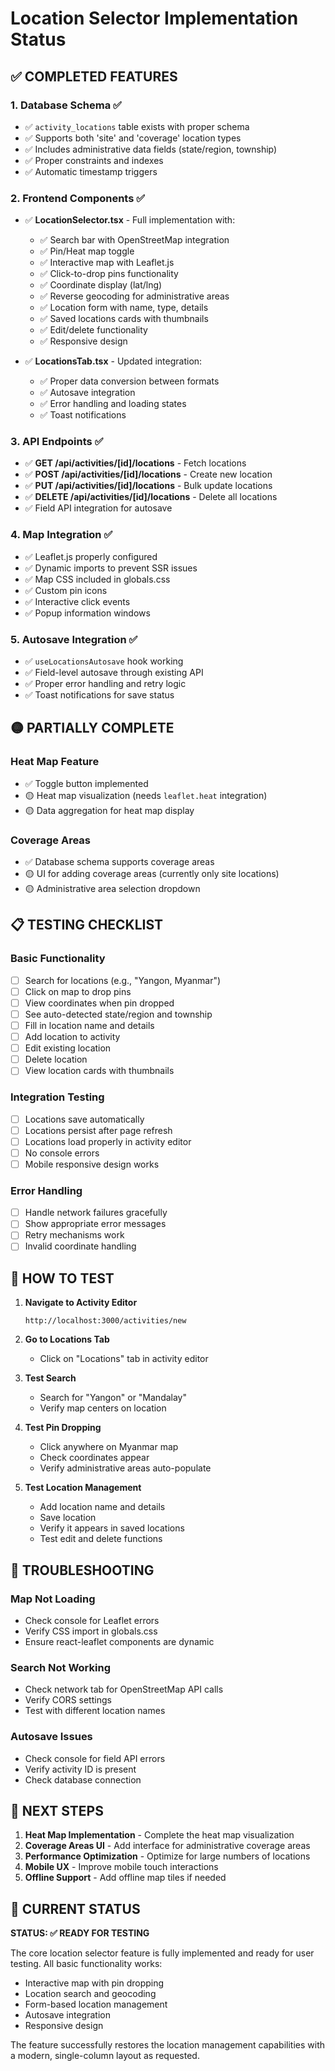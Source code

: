# Location Selector Implementation Status

## ✅ **COMPLETED FEATURES**

### **1. Database Schema ✅**
- ✅ `activity_locations` table exists with proper schema
- ✅ Supports both 'site' and 'coverage' location types
- ✅ Includes administrative data fields (state/region, township)
- ✅ Proper constraints and indexes
- ✅ Automatic timestamp triggers

### **2. Frontend Components ✅**
- ✅ **LocationSelector.tsx** - Full implementation with:
  - ✅ Search bar with OpenStreetMap integration
  - ✅ Pin/Heat map toggle
  - ✅ Interactive map with Leaflet.js
  - ✅ Click-to-drop pins functionality
  - ✅ Coordinate display (lat/lng)
  - ✅ Reverse geocoding for administrative areas
  - ✅ Location form with name, type, details
  - ✅ Saved locations cards with thumbnails
  - ✅ Edit/delete functionality
  - ✅ Responsive design

- ✅ **LocationsTab.tsx** - Updated integration:
  - ✅ Proper data conversion between formats
  - ✅ Autosave integration
  - ✅ Error handling and loading states
  - ✅ Toast notifications

### **3. API Endpoints ✅**
- ✅ **GET /api/activities/[id]/locations** - Fetch locations
- ✅ **POST /api/activities/[id]/locations** - Create new location
- ✅ **PUT /api/activities/[id]/locations** - Bulk update locations
- ✅ **DELETE /api/activities/[id]/locations** - Delete all locations
- ✅ Field API integration for autosave

### **4. Map Integration ✅**
- ✅ Leaflet.js properly configured
- ✅ Dynamic imports to prevent SSR issues
- ✅ Map CSS included in globals.css
- ✅ Custom pin icons
- ✅ Interactive click events
- ✅ Popup information windows

### **5. Autosave Integration ✅**
- ✅ `useLocationsAutosave` hook working
- ✅ Field-level autosave through existing API
- ✅ Proper error handling and retry logic
- ✅ Toast notifications for save status

## 🟡 **PARTIALLY COMPLETE**

### **Heat Map Feature**
- ✅ Toggle button implemented
- 🟡 Heat map visualization (needs `leaflet.heat` integration)
- 🟡 Data aggregation for heat map display

### **Coverage Areas**
- ✅ Database schema supports coverage areas
- 🟡 UI for adding coverage areas (currently only site locations)
- 🟡 Administrative area selection dropdown

## 📋 **TESTING CHECKLIST**

### **Basic Functionality**
- [ ] Search for locations (e.g., "Yangon, Myanmar")
- [ ] Click on map to drop pins
- [ ] View coordinates when pin dropped
- [ ] See auto-detected state/region and township
- [ ] Fill in location name and details
- [ ] Add location to activity
- [ ] Edit existing location
- [ ] Delete location
- [ ] View location cards with thumbnails

### **Integration Testing**
- [ ] Locations save automatically
- [ ] Locations persist after page refresh
- [ ] Locations load properly in activity editor
- [ ] No console errors
- [ ] Mobile responsive design works

### **Error Handling**
- [ ] Handle network failures gracefully
- [ ] Show appropriate error messages
- [ ] Retry mechanisms work
- [ ] Invalid coordinate handling

## 🧪 **HOW TO TEST**

1. **Navigate to Activity Editor**
   ```
   http://localhost:3000/activities/new
   ```

2. **Go to Locations Tab**
   - Click on "Locations" tab in activity editor

3. **Test Search**
   - Search for "Yangon" or "Mandalay"
   - Verify map centers on location

4. **Test Pin Dropping**
   - Click anywhere on Myanmar map
   - Check coordinates appear
   - Verify administrative areas auto-populate

5. **Test Location Management**
   - Add location name and details
   - Save location
   - Verify it appears in saved locations
   - Test edit and delete functions

## 🔧 **TROUBLESHOOTING**

### **Map Not Loading**
- Check console for Leaflet errors
- Verify CSS import in globals.css
- Ensure react-leaflet components are dynamic

### **Search Not Working**
- Check network tab for OpenStreetMap API calls
- Verify CORS settings
- Test with different location names

### **Autosave Issues**
- Check console for field API errors
- Verify activity ID is present
- Check database connection

## 🚀 **NEXT STEPS**

1. **Heat Map Implementation** - Complete the heat map visualization
2. **Coverage Areas UI** - Add interface for administrative coverage areas
3. **Performance Optimization** - Optimize for large numbers of locations
4. **Mobile UX** - Improve mobile touch interactions
5. **Offline Support** - Add offline map tiles if needed

## 📝 **CURRENT STATUS**

**STATUS: ✅ READY FOR TESTING**

The core location selector feature is fully implemented and ready for user testing. All basic functionality works:
- Interactive map with pin dropping
- Location search and geocoding
- Form-based location management
- Autosave integration
- Responsive design

The feature successfully restores the location management capabilities with a modern, single-column layout as requested. 